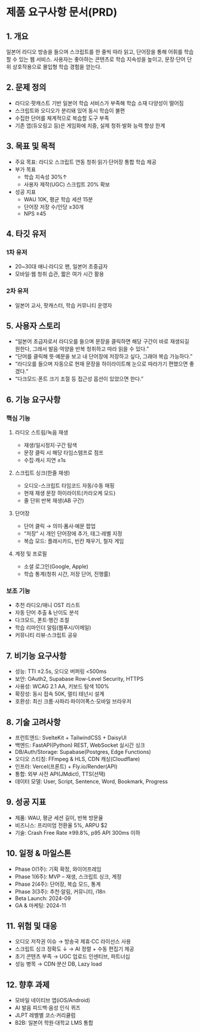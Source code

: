 # 제품 요구사항 문서(PRD)

## 1. 개요
일본어 라디오 방송을 들으며 스크립트를 한 줄씩 따라 읽고, 단어장을 통해 어휘를 학습할 수 있는 웹 서비스. 사용자는 좋아하는 콘텐츠로 학습 지속성을 높이고, 문장·단어 단위 상호작용으로 몰입형 학습 경험을 얻는다.

## 2. 문제 정의
- 라디오·팟캐스트 기반 일본어 학습 서비스가 부족해 학습 소재 다양성이 떨어짐  
- 스크립트와 오디오가 분리돼 있어 동시 학습이 불편  
- 수집한 단어를 체계적으로 복습할 도구 부족  
- 기존 앱(듀오링고 등)은 게임화에 치중, 실제 청취·발화 능력 향상 한계

## 3. 목표 및 목적
- 주요 목표: 라디오 스크립트 연동 청취·읽기·단어장 통합 학습 제공  
- 부가 목표  
  - 학습 지속성 30%↑  
  - 사용자 제작(UGC) 스크립트 20% 확보  
- 성공 지표  
  - WAU 10K, 평균 학습 세션 15분  
  - 단어장 저장 수/인당 ≥30개  
  - NPS ≥45

## 4. 타깃 유저
### 1차 유저
- 20~30대 애니·라디오 팬, 일본어 초중급자  
- 모바일·웹 청취 습관, 짧은 여가 시간 활용
### 2차 유저
- 일본어 교사, 팟캐스터, 학습 커뮤니티 운영자

## 5. 사용자 스토리
- “일본어 초급자로서 라디오를 들으며 문장을 클릭하면 해당 구간이 바로 재생되길 원한다, 그래서 발음·억양을 반복 청취하고 따라 읽을 수 있다.”  
- “단어를 클릭해 뜻·예문을 보고 내 단어장에 저장하고 싶다, 그래야 복습 가능하다.”  
- “라디오를 들으며 자동으로 현재 문장을 하이라이트해 눈으로 따라가기 편했으면 좋겠다.”  
- “다크모드·폰트 크기 조절 등 접근성 옵션이 있었으면 한다.”

## 6. 기능 요구사항
### 핵심 기능
1. 라디오 스트림/녹음 재생  
   - 재생/일시정지·구간 탐색  
   - 문장 클릭 시 해당 타임스탬프로 점프  
   - 수집·캐시 지연 ≤1s

2. 스크립트 싱크(한줄 재생)  
   - 오디오-스크립트 타임코드 자동/수동 매핑  
   - 현재 재생 문장 하이라이트(카라오케 모드)  
   - 줄 단위 반복 재생(AB 구간)  

3. 단어장  
   - 단어 클릭 → 의미·품사·예문 팝업  
   - “저장” 시 개인 단어장에 추가, 태그·레벨 지정  
   - 복습 모드: 플래시카드, 빈칸 채우기, 철자 게임  

4. 계정 및 프로필  
   - 소셜 로그인(Google, Apple)  
   - 학습 통계(청취 시간, 저장 단어, 진행률)  

### 보조 기능
- 추천 라디오/애니 OST 리스트  
- 자동 단어 추출 & 난이도 분석  
- 다크모드, 폰트·행간 조절  
- 학습 리마인더 알림(웹푸시/이메일)  
- 커뮤니티 리뷰·스크립트 공유

## 7. 비기능 요구사항
- 성능: TTI ≤2.5s, 오디오 버퍼링 <500ms  
- 보안: OAuth2, Supabase Row-Level Security, HTTPS  
- 사용성: WCAG 2.1 AA, 키보드 탐색 100%  
- 확장성: 동시 접속 50K, 멀티 테넌시 설계  
- 호환성: 최신 크롬·사파리·파이어폭스·모바일 브라우저

## 8. 기술 고려사항
- 프런트엔드: SvelteKit + TailwindCSS + DaisyUI  
- 백엔드: FastAPI(Python) REST, WebSocket 실시간 싱크  
- DB/Auth/Storage: Supabase(Postgres, Edge Functions)  
- 오디오 스티칭: FFmpeg & HLS, CDN 캐싱(Cloudflare)  
- 인프라: Vercel(프론트) + Fly.io/Render(API)  
- 통합: 외부 사전 API(JMdict), TTS(선택)  
- 데이터 모델: User, Script, Sentence, Word, Bookmark, Progress

## 9. 성공 지표
- 제품: WAU, 평균 세션 길이, 반복 방문율  
- 비즈니스: 프리미엄 전환율 5%, ARPU $2  
- 기술: Crash Free Rate ≥99.8%, p95 API 300ms 이하

## 10. 일정 & 마일스톤
- Phase 0(1주): 기획 확정, 와이어프레임  
- Phase 1(6주): MVP – 재생, 스크립트 싱크, 계정  
- Phase 2(4주): 단어장, 복습 모드, 통계  
- Phase 3(3주): 추천·알림, 커뮤니티, i18n  
- Beta Launch: 2024-09  
- GA & 마케팅: 2024-11

## 11. 위험 및 대응
- 오디오 저작권 이슈 → 방송국 제휴·CC 라이선스 사용  
- 스크립트 싱크 정확도 ↓ → AI 정렬 + 수동 편집기 제공  
- 초기 콘텐츠 부족 → UGC 업로드 인센티브, 파트너십  
- 성능 병목 → CDN·분산 DB, Lazy load

## 12. 향후 과제
- 모바일 네이티브 앱(iOS/Android)  
- AI 발음 피드백·음성 인식 퀴즈  
- JLPT 레벨별 코스·커리큘럼  
- B2B: 일본어 학원·대학교 LMS 통합